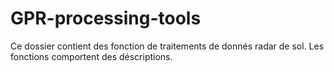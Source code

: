 # GPR-processing-tools

Ce dossier contient des fonction de traitements de donnés radar de sol. Les fonctions comportent des déscriptions.
